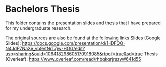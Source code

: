 # Bachelors Thesis

This folder contains the presentation slides and thesis that I have prepared for my undergraduate research.

The original sources are also be found at the following links
Slides (Google Slides): https://docs.google.com/presentation/d/1-DFQQ-N4JdP7NaXe_vb9vtNrT7jw-HOG/edit?usp=sharing&ouid=106418298605170918085&rtpof=true&sd=true
Thesis (Overleaf): https://www.overleaf.com/read/rhbqkqrjrszw#641d55

